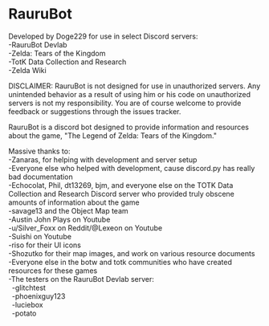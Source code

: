 # RauruBot

Developed by Doge229 for use in select Discord servers:<br>
-RauruBot Devlab<br>
-Zelda: Tears of the Kingdom<br>
-TotK Data Collection and Research<br>
-Zelda Wiki

DISCLAIMER: RauruBot is not designed for use in unauthorized servers. Any unintended behavior as a result of using him or his code on unauthorized servers is not my responsibility. 
You are of course welcome to provide feedback or suggestions through the issues tracker.


RauruBot is a discord bot designed to provide information and resources about the game, "The Legend of Zelda: Tears of the Kingdom."


Massive thanks to:<br>
-Zanaras, for helping with development and server setup<br>
-Everyone else who helped with development, cause discord.py has really bad documentation<br>
-Echocolat, Phil, dt13269, bjm, and everyone else on the TOTK Data Collection and Research Discord server who provided truly obscene amounts of information about the game<br>
-savage13 and the Object Map team<br>
-Austin John Plays on Youtube<br>
-u/Silver_Foxx on Reddit/@Lexeon on Youtube<br>
-Suishi on Youtube<br>
-riso for their UI icons<br>
-Shozutko for their map images, and work on various resource documents<br>
-Everyone else in the botw and totk communities who have created resources for these games<br>
-The testers on the RauruBot Devlab server:<br>
&ensp;-glitchtest<br>
&ensp;-phoenixguy123<br>
&ensp;-luciebox<br>
&ensp;-potato<br>
